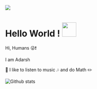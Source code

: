 ![](https://gifimage.net/wp-content/uploads/2017/10/discord-profile-picture-gif-3.gif)
# Hello World ! <img src="https://raw.githubusercontent.com/MartinHeinz/MartinHeinz/master/wave.gif" width="45" height="45">
Hi, Humans :stuck_out_tongue_winking_eye::exclamation:

I am Adarsh

:seedling: I like to listen to music :notes: and do Math :pencil2:

![Github stats](https://github-readme-stats.vercel.app/api?username=theCode-Breaker)
